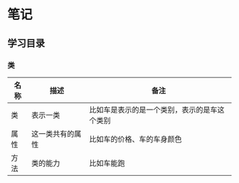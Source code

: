 # 笔记
## 学习目录
### 类
| 名称 | 描述 | 备注 |
| ----- | ---- | ----- |
| 类 | 表示一类 | 比如车是表示的是一个类别，表示的是车这个类别 |
| 属性 | 这一类共有的属性 | 比如车的价格、车的车身颜色 |
| 方法 | 类的能力 | 比如车能跑 |
